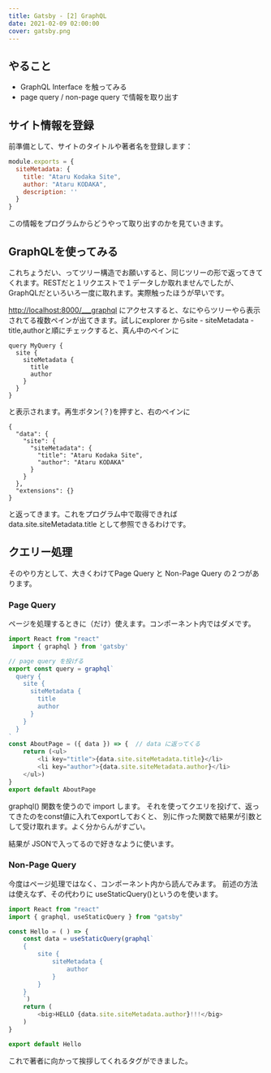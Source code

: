 ```yaml
---
title: Gatsby - [2] GraphQL
date: 2021-02-09 02:00:00
cover: gatsby.png
---
```


## やること
- GraphQL Interface を触ってみる
- page query / non-page query で情報を取り出す


## サイト情報を登録

前準備として、サイトのタイトルや著者名を登録します：

```js:title=gatsby-config.js
module.exports = {
  siteMetadata: {
    title: "Ataru Kodaka Site",
    author: "Ataru KODAKA",
    description: ''
  }
}  
```

この情報をプログラムからどうやって取り出すのかを見ていきます。

## GraphQLを使ってみる
これちょうだい、ってツリー構造でお願いすると、同じツリーの形で返ってきてくれます。RESTだと１リクエストで１データしか取れませんでしたが、GraphQLだといろいろ一度に取れます。実際触ったほうが早いです。

<a href="http://localhost:8000/___graphql">http://localhost:8000/___graphql</a> にアクセスすると、なにやらツリーやら表示されてる複数ペインが出てきます。試しにexplorer からsite - siteMetadata - title,authorと順にチェックすると、真ん中のペインに

```graphql:title=graphql-query
query MyQuery {
  site {
    siteMetadata {
      title
      author
    }
  }
}
```
と表示されます。再生ボタン(？)を押すと、右のペインに

```graphql:title=graphql-query
{
  "data": {
    "site": {
      "siteMetadata": {
        "title": "Ataru Kodaka Site",
        "author": "Ataru KODAKA"
      }
    }
  },
  "extensions": {}
}
```
と返ってきます。これをプログラム中で取得できれば data.site.siteMetadata.title として参照できるわけです。

## クエリー処理
そのやり方として、大きくわけてPage Query と Non-Page Query の２つがあります。

### Page Query
ページを処理するときに（だけ）使えます。コンポーネント内ではダメです。

```js:title=src/pages/about.js
import React from "react"
 import { graphql } from 'gatsby'

// page query を投げる
export const query = graphql`
  query {
    site {
      siteMetadata {
        title
        author
      }
    }
  }
`
const AboutPage = ({ data }) => {  // data に返ってくる
    return (<ul>
        <li key="title">{data.site.siteMetadata.title}</li>
        <li key="author">{data.site.siteMetadata.author}</li>
    </ul>)
}
export default AboutPage
```

graphql() 関数を使うので import します。
それを使ってクエリを投げて、返ってきたのをconst値に入れてexportしておくと、
別に作った関数で結果が引数として受け取れます。よく分からんがすごい。

結果が JSONで入ってるので好きなように使います。

### Non-Page Query
今度はページ処理ではなく、コンポーネント内から読んでみます。
前述の方法は使えなず、その代わりに useStaticQuery()というのを使います。

```js:title=src/components/hello.js
import React from "react"
import { graphql, useStaticQuery } from "gatsby"

const Hello = ( ) => {
    const data = useStaticQuery(graphql`
    {
        site {
            siteMetadata {
                author
            }
        }
    }        
    `)
    return (
        <big>HELLO {data.site.siteMetadata.author}!!!</big>
    )
}

export default Hello
```

これで著者に向かって挨拶してくれるタグができました。



